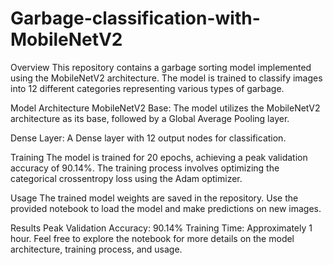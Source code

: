 # Garbage-classification-with-MobileNetV2

Overview
This repository contains a garbage sorting model implemented using the MobileNetV2 architecture. The model is trained to classify images into 12 different categories representing various types of garbage.

Model Architecture
MobileNetV2 Base: The model utilizes the MobileNetV2 architecture as its base, followed by a Global Average Pooling layer.

Dense Layer: A Dense layer with 12 output nodes for classification.

Training
The model is trained for 20 epochs, achieving a peak validation accuracy of 90.14%. The training process involves optimizing the categorical crossentropy loss using the Adam optimizer.

Usage
The trained model weights are saved in the repository.
Use the provided notebook to load the model and make predictions on new images.

Results
Peak Validation Accuracy: 90.14%
Training Time: Approximately 1 hour.
Feel free to explore the notebook for more details on the model architecture, training process, and usage.
